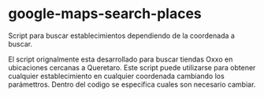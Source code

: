# google-maps-search-places
Script para buscar establecimientos dependiendo de la coordenada a buscar.

El script orignalmente esta desarrollado para buscar tiendas Oxxo en ubicaciones cercanas a Queretaro. Este script puede utilizarse para obtener cualquier establecimiento en cualquier coordenada cambiando los parámettros. Dentro del codigo se especifica cuales son necesario cambiar.

